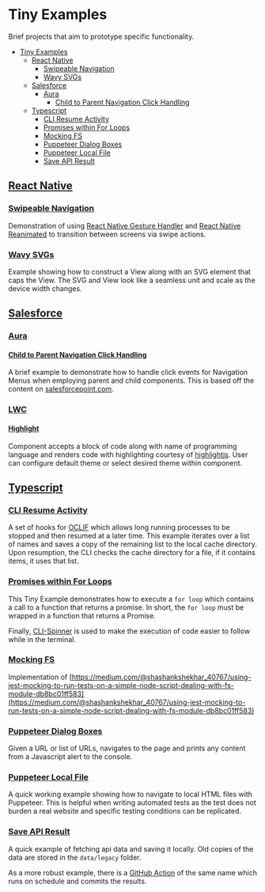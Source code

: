 # Tiny Examples

Brief projects that aim to prototype specific functionality.

- [Tiny Examples](#tiny-examples)
  - [React Native](#react-native)
    - [Swipeable Navigation](#swipeable-navigation)
    - [Wavy SVGs](#wavy-svgs)
  - [Salesforce](#salesforce)
    - [Aura](#aura)
      - [Child to Parent Navigation Click Handling](#child-to-parent-navigation-click-handling)
  - [Typescript](#typescript)
    - [CLI Resume Activity](#cli-resume-activity)
    - [Promises within For Loops](#promises-within-for-loops)
    - [Mocking FS](#mocking-fs)
    - [Puppeteer Dialog Boxes](#puppeteer-dialog-boxes)
    - [Puppeteer Local File](#puppeteer-local-file)
    - [Save API Result](#save-api-result)

## [React Native](https://github.com/mvogelgesang/tiny-examples/tree/main/react-native)

### [Swipeable Navigation](https://github.com/mvogelgesang/tiny-examples/tree/main/react-native/swipeable-nav)

Demonstration of using [React Native Gesture Handler](https://docs.swmansion.com/react-native-gesture-handler/docs/) and [React Native Reanimated](https://docs.swmansion.com/react-native-reanimated/) to transition between screens via swipe actions.

### [Wavy SVGs](https://github.com/mvogelgesang/tiny-examples/tree/main/react-native/wavy-svgs)

Example showing how to construct a View along with an SVG element that caps the View. The SVG and View look like a seamless unit and scale as the device width changes.

## [Salesforce](https://github.com/mvogelgesang/tiny-examples/tree/main/salesforce)

### [Aura](https://github.com/mvogelgesang/tiny-examples/tree/main/salesforce/aura)

#### [Child to Parent Navigation Click Handling](https://github.com/mvogelgesang/tiny-examples/tree/main/salesforce/aura/child-parent-nav-click)

A brief example to demonstrate how to handle click events for Navigation Menus when employing parent and child components. This is based off the content on [salesforcepoint.com](https://www.salesforcepoint.com/2020/12/how-to-pass-values-from-child-to-parent.html).

### [LWC](https://github.com/mvogelgesang/tiny-examples/tree/main/salesforce/lwc)

#### [Highlight](https://github.com/mvogelgesang/tiny-examples/tree/main/salesforce/lwc/highlight)

Component accepts a block of code along with name of programming language and renders code with highlighting courtesy of [highlightjs](https://highlightjs.org/). User can configure default theme or select desired theme within component.
## [Typescript](https://github.com/mvogelgesang/tiny-examples/tree/main/typescript)

### [CLI Resume Activity](https://github.com/mvogelgesang/tiny-examples/tree/main/typescript/cli-resume-activity)

A set of hooks for [OCLIF](https://oclif.io/) which allows long running processes to be stopped and then resumed at a later time. This example iterates over a list of names and saves a copy of the remaining list to the local cache directory. Upon resumption, the CLI checks the cache directory for a file, if it contains items, it uses that list.

### [Promises within For Loops](https://github.com/mvogelgesang/tiny-examples/tree/main/typescript/for-loop-promises)

This Tiny Example demonstrates how to execute a `for loop` which contains a call to a function that returns a promise. In short, the `for loop` must be wrapped in a function that returns a Promise.

Finally, [CLI-Spinner](https://www.npmjs.com/package/cli-spinner) is used to make the execution of code easier to follow while in the terminal.

### [Mocking FS](https://github.com/mvogelgesang/tiny-examples/tree/main/typescript/mocking-fs)

Implementation of [https://medium.com/@shashankshekhar_40767/using-jest-mocking-to-run-tests-on-a-simple-node-script-dealing-with-fs-module-db8bc01ff583](https://medium.com/@shashankshekhar_40767/using-jest-mocking-to-run-tests-on-a-simple-node-script-dealing-with-fs-module-db8bc01ff583)

### [Puppeteer Dialog Boxes](https://github.com/mvogelgesang/tiny-examples/tree/main/typescript/puppeteer-dialog-boxes)

Given a URL or list of URLs, navigates to the page and prints any content from a Javascript alert to the console.

### [Puppeteer Local File](https://github.com/mvogelgesang/tiny-examples/tree/main/typescript/puppeteer-local-file)

A quick working example showing how to navigate to local HTML files with Puppeteer. This is helpful when writing automated tests as the test does not burden a real website and specific testing conditions can be replicated.

### [Save API Result](https://github.com/mvogelgesang/tiny-examples/tree/main/typescript/save-api-result)

A quick example of fetching api data and saving it locally. Old copies of the data are stored in the `data/legacy` folder.

As a more robust example, there is a [GitHub Action](../../.github/workflows/save-api-result.yml) of the same name which runs on schedule and commits the results.
